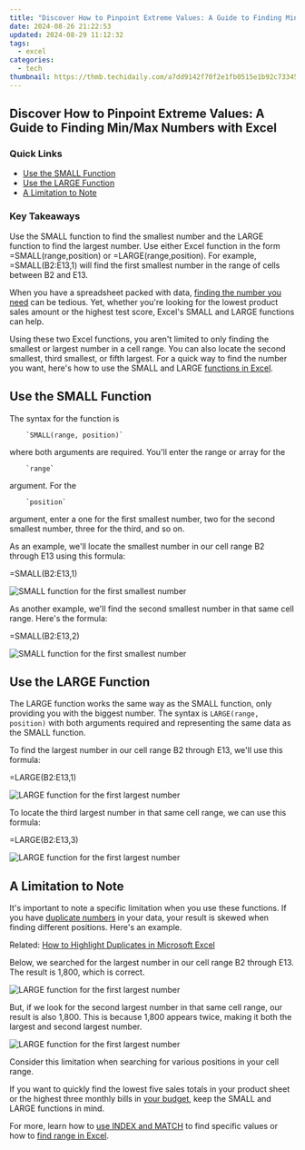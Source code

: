 ```yaml
---
title: "Discover How to Pinpoint Extreme Values: A Guide to Finding Min/Max Numbers with Excel"
date: 2024-08-26 21:22:53
updated: 2024-08-29 11:12:32
tags:
  - excel
categories:
  - tech
thumbnail: https://thmb.techidaily.com/a7dd9142f70f2e1fb0515e1b92c73345b73af0eebd789d21de62a66b954929b6.jpg
---
```


## Discover How to Pinpoint Extreme Values: A Guide to Finding Min/Max Numbers with Excel

### Quick Links

* [Use the SMALL Function](https://youtube-stream.techidaily.com/in-2024-sound-strategies-tailoring-your-microphone-to-align-with-your-youtube-channel/)
* [Use the LARGE Function](https://extra-guidance.techidaily.com/revolutionize-your-post-processing-with-advanced-3d-lut-techniques-for-2024/)
* [A Limitation to Note](https://buynow-help.techidaily.com/review-of-the-most-innovative-nixplay-seed-photo-frame/)

### Key Takeaways

 Use the SMALL function to find the smallest number and the LARGE function to find the largest number. Use either Excel function in the form =SMALL(range,position) or =LARGE(range,position). For example, =SMALL(B2:E13,1) will find the first smallest number in the range of cells between B2 and E13.

 When you have a spreadsheet packed with data, [finding the number you need](https://twitter-videos.techidaily.com/best-twitter-video-downloaders-how-to-save-twitter-videos-for-2024/) can be tedious. Yet, whether you're looking for the lowest product sales amount or the highest test score, Excel's SMALL and LARGE functions can help.

 Using these two Excel functions, you aren't limited to only finding the smallest or largest number in a cell range. You can also locate the second smallest, third smallest, or fifth largest. For a quick way to find the number you want, here's how to use the SMALL and LARGE [functions in Excel](https://visual-screen-recording.techidaily.com/in-2024-a-step-by-step-recorder-for-discord-enthusiasts/).

##  Use the SMALL Function

 The syntax for the function is 

        `SMALL(range, position)`
    
 where both arguments are required. You'll enter the range or array for the 

        `range`
    
 argument. For the 

        `position`
    
 argument, enter a one for the first smallest number, two for the second smallest number, three for the third, and so on.

 As an example, we'll locate the smallest number in our cell range B2 through E13 using this formula:

=SMALL(B2:E13,1)

![SMALL function for the first smallest number](https://static1.howtogeekimages.com/wordpress/wp-content/uploads/2022/10/Smallest-ExcelSMALLLARGE.png) 

 As another example, we'll find the second smallest number in that same cell range. Here's the formula:

=SMALL(B2:E13,2)

![SMALL function for the first smallest number](https://static1.howtogeekimages.com/wordpress/wp-content/uploads/2022/10/Smallest-ExcelSMALLLARGE.png) 

##  Use the LARGE Function

 The LARGE function works the same way as the SMALL function, only providing you with the biggest number. The syntax is `LARGE(range, position)` with both arguments required and representing the same data as the SMALL function.

 To find the largest number in our cell range B2 through E13, we'll use this formula:

=LARGE(B2:E13,1)

![LARGE function for the first largest number](https://static1.howtogeekimages.com/wordpress/wp-content/uploads/2022/10/Largest-ExcelSMALLLARGE.png) 

 To locate the third largest number in that same cell range, we can use this formula:

=LARGE(B2:E13,3)

![LARGE function for the first largest number](https://static1.howtogeekimages.com/wordpress/wp-content/uploads/2022/10/Largest-ExcelSMALLLARGE.png) 

##  A Limitation to Note

 It's important to note a specific limitation when you use these functions. If you have [duplicate numbers](https://youtube-zero.techidaily.com/024-approved-seamless-transitions-smooth-editing-techniques-for-youtube-content/) in your data, your result is skewed when finding different positions. Here's an example.

Related: [How to Highlight Duplicates in Microsoft Excel](https://youtube-zero.techidaily.com/024-approved-seamless-transitions-smooth-editing-techniques-for-youtube-content/) 

 Below, we searched for the largest number in our cell range B2 through E13\. The result is 1,800, which is correct.

![LARGE function for the first largest number](https://static1.howtogeekimages.com/wordpress/wp-content/uploads/2022/10/Largest-ExcelSMALLLARGE.png) 

 But, if we look for the second largest number in that same cell range, our result is also 1,800\. This is because 1,800 appears twice, making it both the largest and second largest number.

![LARGE function for the first largest number](https://static1.howtogeekimages.com/wordpress/wp-content/uploads/2022/10/Largest-ExcelSMALLLARGE.png) 

 Consider this limitation when searching for various positions in your cell range.

 If you want to quickly find the lowest five sales totals in your product sheet or the highest three monthly bills in [your budget](https://tech-revival.techidaily.com/top-9-benefits-of-switching-to-chatgpt-plus-enhance-your-ai-experience/), keep the SMALL and LARGE functions in mind.

 For more, learn how to [use INDEX and MATCH](https://os-tips.techidaily.com/reviving-ipad-connectivity-essential-steps-for-reactivating-the-usb-driver/) to find specific values or how to [find range in Excel](https://location-social.techidaily.com/how-to-fake-snapchat-location-without-jailbreak-on-vivo-y77t-drfone-by-drfone-virtual-android/).

<ins class="adsbygoogle"
     style="display:block"
     data-ad-format="autorelaxed"
     data-ad-client="ca-pub-7571918770474297"
     data-ad-slot="1223367746"></ins>



<ins class="adsbygoogle"
     style="display:block"
     data-ad-client="ca-pub-7571918770474297"
     data-ad-slot="8358498916"
     data-ad-format="auto"
     data-full-width-responsive="true"></ins>
